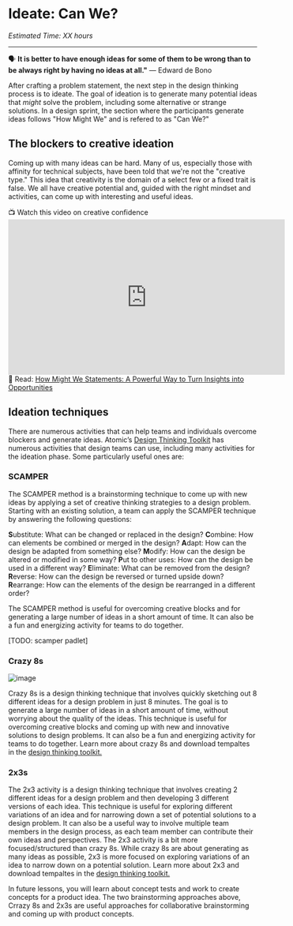 # Ideate: Can We?
*Estimated Time: XX hours*

---

<aside>
  
  🗣 **It is better to have enough ideas for some of them to be wrong than to be always right by having no ideas at all."** — Edward de Bono
  
</aside>

After crafting a problem statement, the next step in the design thinking process is to ideate. The goal of ideation is to generate many potential ideas that _might_ solve the problem, including some alternative or strange solutions. In a design sprint, the section where the participants generate ideas follows "How Might We" and is refered to as "Can We?"



## The blockers to creative ideation
Coming up with many ideas can be hard. Many of us, especially those with affinity for technical subjects, have been told that we're not the "creative type." This idea that creativity is the domain of a select few or a fixed trait is false. We all have creative potential and, guided with the right mindset and activities, can come up with interesting and useful ideas.

<aside> 📺 Watch this video on creative confidence
  </aside>

<iframe width="560" height="315" src="https://www.youtube.com/embed/16p9YRF0l-g" title="YouTube video player" frameborder="0" allow="accelerometer; autoplay; clipboard-write; encrypted-media; gyroscope; picture-in-picture" allowfullscreen></iframe>

<aside> 
  📖 Read: <a href="https://dscout.com/people-nerds/how-might-we-statements" target="_blank">How Might We Statements: A Powerful Way to Turn Insights into Opportunities</a>
  </aside>
  
## Ideation techniques
There are numerous activities that can help teams and individuals overcome blockers and generate ideas. Atomic’s 
  <a href="https://spin.atomicobject.com/2017/05/18/what-is-design-thinking/" target="_blank">Design Thinking Toolkit</a> has numerous activities that design teams can use, including many activities for the ideation phase. Some particularly useful ones are:

### SCAMPER
The SCAMPER method is a brainstorming technique to come up with new ideas by applying a set of creative thinking strategies to a design problem. Starting with an existing solution, a team can apply the SCAMPER technique by answering the following questions:

**S**ubstitute: What can be changed or replaced in the design?
**C**ombine: How can elements be combined or merged in the design?
**A**dapt: How can the design be adapted from something else?
**M**odify: How can the design be altered or modified in some way?
**P**ut to other uses: How can the design be used in a different way?
**E**liminate: What can be removed from the design?
**R**everse: How can the design be reversed or turned upside down?
**R**earrange: How can the elements of the design be rearranged in a different order?

The SCAMPER method is useful for overcoming creative blocks and for generating a large number of ideas in a short amount of time. It can also be a fun and energizing activity for teams to do together.

[TODO: scamper padlet]

### Crazy 8s
![image](https://user-images.githubusercontent.com/1774663/206811700-6c1b56c9-cef3-48de-823c-693787d7c01e.png)

Crazy 8s is a design thinking technique that involves quickly sketching out 8 different ideas for a design problem in just 8 minutes. The goal is to generate a large number of ideas in a short amount of time, without worrying about the quality of the ideas. This technique is useful for overcoming creative blocks and coming up with new and innovative solutions to design problems. It can also be a fun and energizing activity for teams to do together. Learn more about crazy 8s and download tempaltes in the <a href="https://spin.atomicobject.com/2021/01/14/generate-ideas-design-thinking/" target="_blank">design thinking toolkit.</a>
### 2x3s
The 2x3 activity is a design thinking technique that involves creating 2 different ideas for a design problem and then developing 3 different versions of each idea. This technique is useful for exploring different variations of an idea and for narrowing down a set of potential solutions to a design problem. It can also be a useful way to involve multiple team members in the design process, as each team member can contribute their own ideas and perspectives. The 2x3 activity is a bit more focused/structured than crazy 8s. While crazy 8s are about generating as many ideas as possible, 2x3 is more focused on exploring variations of an idea to narrow down on a potential solution. 
Learn more about 2x3 and download tempaltes in the <a href="https://spin.atomicobject.com/2020/05/26/design-thinking-2x3/" target="_blank">design thinking toolkit.</a>

In future lessons, you will learn about concept tests and work to create concepts for a product idea. The two brainstorming approaches above, Crrazy 8s and 2x3s are useful approaches for collaborative brainstorming and coming up with product concepts. 

